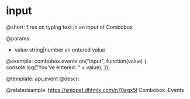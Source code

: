 input
=============

@short: fires on typing text in an input of Combobox

@params:
- value     string|number       an entered value


@example:
combobox.events.on("Input", function(value) {
    console.log("You've entered: " + value);
});


@template: api_event
@descr:

@relatedsample: https://snippet.dhtmlx.com/n70eqx5l	Combobox. Events

